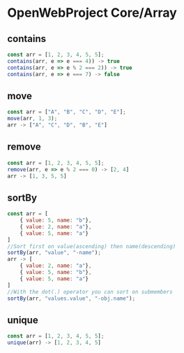 # OpenWebProject Core/Array

## contains
```javascript
const arr = [1, 2, 3, 4, 5, 5];
contains(arr, e => e === 4)) -> true
contains(arr, e => e % 2 === 2)) -> true
contains(arr, e => e === 7) -> false
```

## move
```javascript
const arr = ["A", "B", "C", "D", "E"];
move(arr, 1, 3);
arr -> ["A", "C", "D", "B", "E"]
```

## remove
```javascript
const arr = [1, 2, 3, 4, 5, 5];
remove(arr, e => e % 2 === 0) -> [2, 4]
arr -> [1, 3, 5, 5]
```

## sortBy
```javascript
const arr = [
    { value: 5, name: "b"},
    { value: 2, name: "a"},
    { value: 5, name: "a"}
]
//Sort first on value(ascending) then name(descending)
sortBy(arr, "value", "-name");
arr -> [
    { value: 2, name: "a"},
    { value: 5, name: "b"},
    { value: 5, name: "a"}
]
//With the dot(.) operator you can sort on submembers
sortBy(arr, "values.value", "-obj.name");
```

## unique
```javascript
const arr = [1, 2, 3, 4, 5, 5];
unique(arr) -> [1, 2, 3, 4, 5]
```
